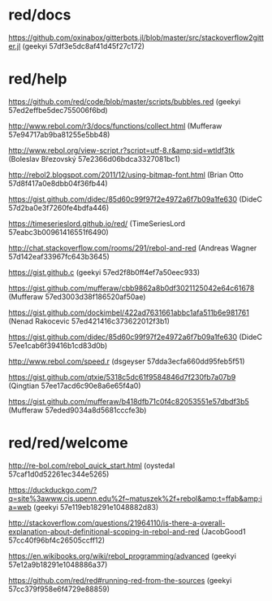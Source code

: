 # red/docs

https://github.com/oxinabox/gitterbots.jl/blob/master/src/stackoverflow2gitter.jl (geekyi 57df3e5dc8af41d45f27c172)

# red/help

https://github.com/red/code/blob/master/scripts/bubbles.red (geekyi 57ed2effbe5dec755006f6bd)

http://www.rebol.com/r3/docs/functions/collect.html (Mufferaw 57e94717ab9ba81255e5bb48)

http://www.rebol.org/view-script.r?script=utf-8.r&amp;sid=wtldf3tk (Boleslav Březovský 57e2366d06bdca3327081bc1)

http://rebol2.blogspot.com/2011/12/using-bitmap-font.html (Brian Otto 57d8f417a0e8dbb04f36fb44)

https://gist.github.com/didec/85d60c99f97f2e4972a6f7b09a1fe630 (DideC 57d2ba0e3f7260fe4bdfa446)

https://timeserieslord.github.io/red/ (TimeSeriesLord 57eabc3b00961416551f6490)

http://chat.stackoverflow.com/rooms/291/rebol-and-red (Andreas Wagner 57d142eaf33967fc643b3645)

https://gist.github.c (geekyi 57ed2f8b0ff4ef7a50eec933)

https://gist.github.com/mufferaw/cbb9862a8b0df3021125042e64c61678 (Mufferaw 57ed3003d38f186520af50ae)

https://gist.github.com/dockimbel/422ad7631661abbc1afa511b6e981761 (Nenad Rakocevic 57ed421416c373622012f3b1)

https://gist.github.com/didec/85d60c99f97f2e4972a6f7b09a1fe630 (DideC 57ee1cab6f39416b1cd83d0b)

http://www.rebol.com/speed.r (dsgeyser 57dda3ecfa660dd95feb5f51)

https://gist.github.com/qtxie/5318c5dc61f9584846d7f230fb7a07b9 (Qingtian 57ee17acd6c90e8a6e65f4a0)

https://gist.github.com/mufferaw/b418dfb71c0f4c82053551e57dbdf3b5 (Mufferaw 57eded9034a8d5681cccfe3b)

# red/red/welcome

http://re-bol.com/rebol_quick_start.html (oystedal 57caf1d0d52261ec344e5265)

https://duckduckgo.com/?q=site%3awww.cis.upenn.edu%2f~matuszek%2f+rebol&amp;t=ffab&amp;ia=web (geekyi 57e119eb18291e1048882d83)

http://stackoverflow.com/questions/21964110/is-there-a-overall-explanation-about-definitional-scoping-in-rebol-and-red (JacobGood1 57cc40f96bf4c26505ccff12)

https://en.wikibooks.org/wiki/rebol_programming/advanced (geekyi 57e12a9b18291e1048886a37)

https://github.com/red/red#running-red-from-the-sources (geekyi 57cc379f958e6f4729e88859)

